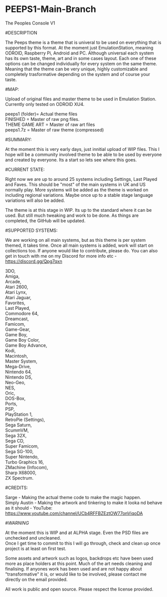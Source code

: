 # PEEPS1-Main-Branch
The Peoples Console V1

#DESCRIPTION

The Peeps theme is a theme that is univeral to be used on everything that is supported by this format.  At the moment just EmulationStation, meaning ODROID, Raspberry Pi, Android and PC.  Although universal each system has its own taste, theme, art and in some cases layout.  Each one of these options can be changed individually for every system on the same theme.  Meaning that the theme can be very unique, highly customizable and completely trasformative depending on the system and of course your taste.

#MAP:

Upload of original files and master theme to be used in Emulation Station.  Currently only tested on ODROID XU4.

peeps1 (folder)= Actual theme files   
FINISHED       = Master of raw png files.   
THEME GAME ART = Master of raw art files    
peeps1.7z      = Master of raw theme (compressed)     

#SUMMARY:

At the moment this is very early days, just innitial upload of WIP files.  This I hope will be a community 
involved theme to be able to be used by everyone and created by everyone. Its a start so lets see where this goes.

#CURRENT STATE:

Right now we are up to around 25 systems including Settings, Last Played and Faves. This should be "most" of the 
main systems in UK and US normally play.  More systems will be added as the theme is worked on including regional 
variations.  Maybe once up to a stable stage language variations will also be added.

The theme is at this stage in WIP.  Its up to the standard where it can be used.  But still much tweaking and work to be done.  As things are completed, the GitHub will be updated.


#SUPPORTED SYSTEMS:

We are working on all main systems, but as this theme is per system themed, it takes time.  Once all main systems is added, work will start on collections too.  If anyone would like to contribute, please do.  You can also get in touch with me on my Discord for more info etc - https://discord.gg/Qpg7qxn

3DO,   
Amiga,  
Arcade,   
Atari 2600,   
Atari Lynx,   
Atari Jaguar,   
Favorites,    
Last Played,    
Commodore 64,   
Dreamcast,    
Famicom,    
Game-Gear,    
Game Boy,   
Game Boy Color,   
Game Boy Advance,   
Kodi,   
Macintosh,    
Master System,    
Mega-Drive,   
Nintendo 64,    
Nintendo DS,    
Neo-Geo,    
NES,    
Oric,   
DOS-Box,    
Ports,    
PSP,    
PlayStation 1,    
RetroPie (Settings),    
Sega Saturn,    
ScummVM,    
Sega 32X,   
Sega CD,    
Super Famicom,    
Sega SG-100,    
Super Nintendo,   
Turbo Graphics 16,    
ZMachine (Infocom),  
Sharp X68000,   
ZX Spectrum.    


#CREDITS:       

Sarge -  Making the actual theme code to make the magic happen.   
Simply Austin - Making the artwork and tinkering to make it looka nd behave as it should - YouTube: https://www.youtube.com/channel/UCb4RFFBZEztOW77onViqoDA

#*WARNING* 

At the moment this is WIP and at ALPHA stage.  Even the PSD files are unchecked and uncleaned.  
Once I get time to commit to this I will go through, check and clean up once project is at least on first test.

Some assets and artwork such as logos, backdrops etc have been used more as place holders at this point.  Much of 
the art needs cleaning and finalising.  If anyones work has been used and are not happy about "transformative" 
it is, or would like to be involved, please contact me directly on the email provided.

All work is public and open source. Please respect the license provided.
